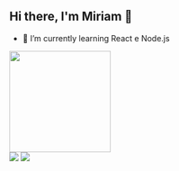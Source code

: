 ## Hi there, I'm Miriam 👋

- 🌱 I’m currently learning React e Node.js

<div>
  <img height="180em" src="https://github-readme-stats.vercel.app/api?username=anuraghazra&show_icons=true&theme=dracula"
</div>

<div>
  <a href="mailto:miriamhwork@hotmail.com"><img src="https://img.shields.io/badge/Gmail-D14836?style=for-the-badge&logo=gmail&logoColor=white" target="_blank"/></a> 
  <a href="https://www.linkedin.com/in/miriam-akiko-hirose/"><img src="	https://img.shields.io/badge/LinkedIn-0077B5?style=for-the-badge&logo=linkedin&logoColor=white" target="_blank"/></a>
</div>
